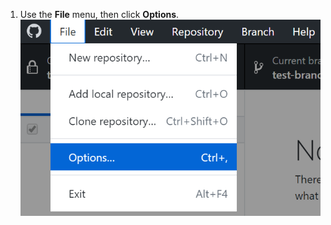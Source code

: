 1. Use the **File** menu, then click **Options**. ![Settings（設定）ドロップダウンメニュー中のOptionsの値](/assets/images/help/desktop/windows-choose-options.png)
